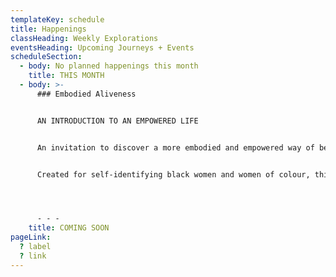 ```yaml
---
templateKey: schedule
title: Happenings
classHeading: Weekly Explorations
eventsHeading: Upcoming Journeys + Events
scheduleSection:
  - body: No planned happenings this month
    title: THIS MONTH
  - body: >-
      ### Embodied Aliveness


      AN INTRODUCTION TO AN EMPOWERED LIFE


      An invitation to discover a more embodied and empowered way of being, for our holistic connection and authentic expression of ourselves as women. Living in environments where our bodies are marginalised, our minds overloaded and our hearts neglected, the emotional wounds we receive are normalised and not acknowledged so often go unchecked and unhealed.


      Created for self-identifying black women and women of colour, this is a 6 week embodied healing and empowerment journey of self-inquiry and community care through conversation, movement, breathwork, meditation and intentional rest.




      - - -
    title: COMING SOON
pageLink:
  ? label
  ? link
---
```

